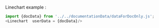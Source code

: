 Linechart example : 
```js
import {docData} from '../../documentationData/dataForDocOnly.js';
<Linechart  userData = {docData}/>
```
